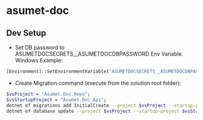 # asumet-doc

## Dev Setup
* Set DB password to ASUMETDOCSECRETS__ASUMETDOCDBPASSWORD Env Variable. Windows Example:
```bash
[Environment]::SetEnvironmentVariable("ASUMETDOCSECRETS__ASUMETDOCDBPASSWORD", "MyPass", [System.EnvironmentVariableTarget]::User)
```

* Create Migration command (execute from the solution root folder):
```bash
$vsProject = "Asumet.Doc.Repo";
$vsStartupProject = "Asumet.Doc.Api";
dotnet ef migrations add InitialCreate --project $vsProject --startup-project $vsStartupProject;
dotnet ef database update --project $vsProject --startup-project $vsStartupProject;
```
